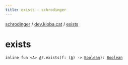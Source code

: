 ```yaml
---
title: exists - schrodinger
---
```


[schrodinger](../index.html) / [dev.kioba.cat](index.html) / [exists](./exists.html)

# exists

`inline fun <A> `[`A`](exists.html#A)`?.exists(f: (`[`A`](exists.html#A)`) -> `[`Boolean`](https://kotlinlang.org/api/latest/jvm/stdlib/kotlin/-boolean/index.html)`): `[`Boolean`](https://kotlinlang.org/api/latest/jvm/stdlib/kotlin/-boolean/index.html)